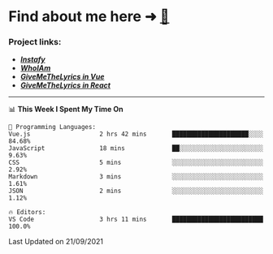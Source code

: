 # Find about me here ➜ [🧑](https://pauabella.dev)

### Project links:
- ***[Instafy](https://instafy.me)***
- ***[WhoIAm](https://pauabella.dev)***
- ***[GiveMeTheLyrics in Vue](https://lyrics.pauabella.dev)***
- ***[GiveMeTheLyrics in React](https://pauabella.dev/GiveMeTheLyrics)***

---
<!--START_SECTION:waka-->
📊 **This Week I Spent My Time On** 

```text
💬 Programming Languages: 
Vue.js                   2 hrs 42 mins       █████████████████████░░░░   84.68% 
JavaScript               18 mins             ██░░░░░░░░░░░░░░░░░░░░░░░   9.63% 
CSS                      5 mins              ░░░░░░░░░░░░░░░░░░░░░░░░░   2.92% 
Markdown                 3 mins              ░░░░░░░░░░░░░░░░░░░░░░░░░   1.61% 
JSON                     2 mins              ░░░░░░░░░░░░░░░░░░░░░░░░░   1.12%

🔥 Editors: 
VS Code                  3 hrs 11 mins       █████████████████████████   100.0%

```


 Last Updated on 21/09/2021
<!--END_SECTION:waka-->
